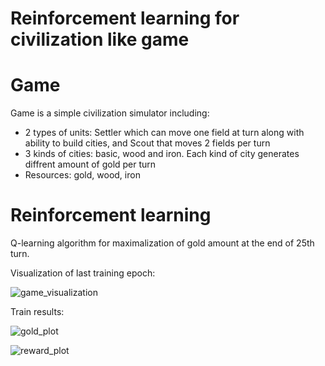 # Reinforcement learning for civilization like game

# Game
Game is a simple civilization simulator including: 
- 2 types of units: Settler which can move one field at turn along with ability to build cities, and Scout that moves 2 fields per turn
- 3 kinds of cities: basic, wood and iron. Each kind of city generates diffrent amount of gold per turn
- Resources: gold, wood, iron

# Reinforcement learning
Q-learning algorithm for maximalization of gold amount at the end of 25th turn. 

Visualization of last training epoch:

![game_visualization](https://github.com/plmrr/reinforcement-learning/assets/130595899/1a1c6408-7b56-4749-b776-72e09e9aeeea)


Train results:

![gold_plot](https://github.com/plmrr/reinforcement-learning/assets/130595899/a4a315ef-747e-4bb2-bc93-c99b1deea95e)

![reward_plot](https://github.com/plmrr/reinforcement-learning/assets/130595899/45f6baf7-78ef-4fc6-9abe-910967b19c92)
